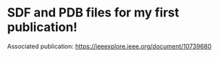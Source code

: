 # SDF and PDB files for my first publication!
Associated publication: https://ieeexplore.ieee.org/document/10739680
